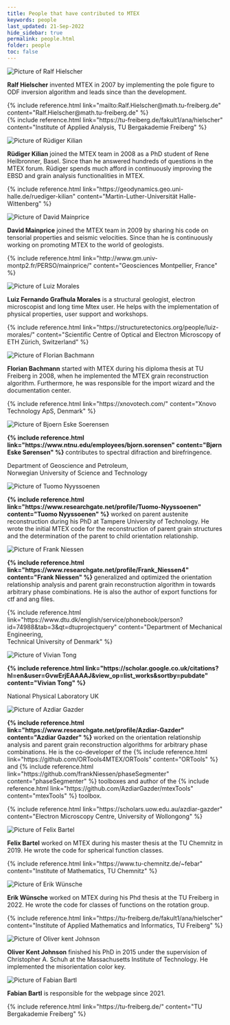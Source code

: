 ```yaml
---
title: People that have contributed to MTEX
keywords: people
last_updated: 21-Sep-2022
hide_sidebar: true
permalink: people.html
folder: people
toc: false
---
```


<div class="row">
    <div class="panel panel-profile-card col-md-6">
        <div class="panel-heading">
            <img src="images/profiles/ralf-hielscher.png" alt="Picture of Ralf Hielscher">
        </div>
        <div class="panel-body">
            <p>
                <b>Ralf Hielscher</b>
                invented MTEX in 2007 by implementing the pole figure to ODF inversion
                algorithm and leads since than the development.
            </p>
            <p>
                {% include reference.html link="mailto:Ralf.Hielscher@math.tu-freiberg.de"
                content="Ralf.Hielscher@math.tu-freiberg.de" %}
                <br>
                {% include reference.html link="https://tu-freiberg.de/fakult1/ana/hielscher" content="Institute of
                Applied Analysis, TU Bergakademie Freiberg" %}
            </p>
        </div>
    </div>
    <div class="panel panel-profile-card col-md-6">
        <div class="panel-heading">
            <img src="images/profiles/ruediger-kilian.png" alt="Picture of Rüdiger Kilian">
        </div>
        <div class="panel-body">
            <p>
                <b>Rüdiger Kilian</b>
                joined the MTEX team in 2008 as a PhD student of
                Rene Heilbronner, Basel. Since than he answered hundreds of questions in the
                MTEX forum. Rüdiger spends much afford in continuously improving the EBSD
                and grain analysis functionalities in MTEX.
            </p>
            <p>
                {% include reference.html link="https://geodynamics.geo.uni-halle.de/ruediger-kilian"
                content="Martin-Luther-Universität Halle-Wittenberg" %}
            </p>
        </div>
    </div>
</div>

<div class="row">
    <div class="panel panel-profile-card col-md-6">
        <div class="panel-heading">
            <img src="images/profiles/david-mainprice.png" alt="Picture of David Mainprice">
        </div>
        <div class="panel-body">
            <p>
                <b>David Mainprice</b>
                joined the MTEX team in 2009 by sharing his code
                on tensorial properties and seismic velocities. Since than he is
                continuously working on promoting MTEX to the world of geologists.
            </p>
            <p>
                {% include reference.html link="http://www.gm.univ-montp2.fr/PERSO/mainprice/" content="Geosciences
                Montpellier, France" %}
            </p>
        </div>
    </div>
    <div class="panel panel-profile-card col-md-6">
        <div class="panel-heading">
            <img src="images/profiles/Luiz-Morales.webp" alt="Picture of Luiz Morales">
        </div>
        <div class="panel-body">
            <p>
                <b>Luiz Fernando Grafhula Morales</b>
				is a structural geologist, electron
				microscopist and long time Mtex user. He helps with the implementation
				of physical properties, user support and workshops.
            </p>
            <p>
                {% include reference.html link="https://structuretectonics.org/people/luiz-morales/" content="Scientific Centre of Optical and Electron Microscopy of ETH Zürich, Switzerland" %}
            </p>
        </div>
    </div>
</div>

<div class="row">
    <div class="panel panel-profile-card col-md-6">
        <div class="panel-heading">
            <img src="images/profiles/florian-bachmann.png" alt="Picture of Florian Bachmann">
        </div>
        <div class="panel-body">
            <p>
                <b>Florian Bachmann</b>
                started with MTEX during his diploma thesis at TU
                Freiberg in 2008, when he implemented the MTEX grain reconstruction
                algorithm. Furthermore, he was responsible for the import wizard and the
                documentation center.
            </p>
            <p>
                {% include reference.html link="https://xnovotech.com/" content="Xnovo Technology ApS, Denmark" %}
            </p>
        </div>
    </div>
    <div class="panel panel-profile-card col-md-6">
        <div class="panel-heading">
            <img src="images/profiles/bjorn-eske-soerensen.png" alt="Picture of Bjoern Eske Soerensen">
        </div>
        <div class="panel-body">
            <p>
                <b>
                    {% include reference.html link="https://www.ntnu.edu/employees/bjorn.sorensen"
                    content="Bj&oslash;rn Eske S&oslash;rensen" %}
                </b>
                contributes to spectral difraction and birefringence.
            </p>
            <p>
                Department of Geoscience and Petroleum,
                <br>
                Norwegian University of Science and Technology
            </p>
        </div>
    </div>
</div>

<div class="row">
    <div class="panel panel-profile-card col-md-6">
        <div class="panel-heading">
            <img src="images/profiles/tuomo-nyyssoenen.png" alt="Picture of Tuomo Nyyssoenen">
        </div>
        <div class="panel-body">
            <p>
                <b>
                    {% include reference.html link="https://www.researchgate.net/profile/Tuomo-Nyyssoenen"
                    content="Tuomo Nyyssoenen" %}
                </b>
                worked on parent austenite reconstruction during his PhD at Tampere University of Technology. He
                wrote the initial MTEX code for the reconstruction of parent grain structures and the determination
                of the parent to child orientation relationship.
            </p>
        </div>
    </div>
    <div class="panel panel-profile-card col-md-6">
        <div class="panel-heading">
            <img src="images/profiles/frank-niessen.png" alt="Picture of Frank Niessen">
        </div>
        <div class="panel-body">
            <p>
                <b>
                    {% include reference.html link="https://www.researchgate.net/profile/Frank_Niessen4"
                    content="Frank Niessen" %}
                </b>
                generalized and optimized the orientation relationship analysis and parent grain reconstruction
                algorithm in towards arbitrary phase combinations. He is also the author of export functions for ctf
                and ang files.
            </p>
            <p>
                {% include reference.html
                link="https://www.dtu.dk/english/service/phonebook/person?id=74988&tab=3&qt=dtuprojectquery"
                content="Department of Mechanical Engineering,<br>Technical University of Denmark" %}
            </p>
        </div>
    </div>
</div>

<div class="row">
    <div class="panel panel-profile-card col-md-6">
        <div class="panel-heading">
            <img src="images/profiles/vivian.jpg" alt="Picture of Vivian Tong">
        </div>
        <div class="panel-body">
            <p>
				<b>
                    {% include reference.html link="https://scholar.google.co.uk/citations?hl=en&user=GvwErjEAAAAJ&view_op=list_works&sortby=pubdate"
                    content="Vivian Tong" %}
                </b>
	            </p>
			<p>
				National Physical Laboratory UK
            </p>
        </div>
    </div>
    <div class="panel panel-profile-card col-md-6">
        <div class="panel-heading">
            <img src="images/profiles/azdiar.jpg" alt="Picture of Azdiar Gazder">
        </div>
        <div class="panel-body">
            <p>
				<b>
                    {% include reference.html link="https://www.researchgate.net/profile/Azdiar-Gazder"
                    content="Azdiar Gazder" %}
                </b>
				worked on the orientation relationship analysis and
				parent grain reconstruction algorithms for arbitrary phase combinations. 
				He is the co-developer of the {% include reference.html link="https://github.com/ORTools4MTEX/ORTools" content="ORTools" %}
				and {% include reference.html link="https://github.com/frankNiessen/phaseSegmenter" content="phaseSegmenter" %} 
				toolboxes and author of the {% include reference.html link="https://github.com/AzdiarGazder/mtexTools" content="mtexTools" %} 
				toolbox.
            </p>
			<p>
                {% include reference.html
                link="https://scholars.uow.edu.au/azdiar-gazder"
                content="Electron Microscopy Centre, University of Wollongong" %}
            </p>
        </div>
    </div>
</div>

<div class="row">
	<div class="panel panel-profile-card col-md-6">
        <div class="panel-heading">
            <img src="images/profiles/felix-bartel.png" alt="Picture of Felix Bartel">
        </div>
        <div class="panel-body">
            <p>
                <b>Felix Bartel</b>
                worked on MTEX during his master thesis at the TU Chemnitz in 2019. He
                wrote the code for spherical function classes.
            </p>
            <p>
                {% include reference.html link="https://www.tu-chemnitz.de/~febar" content="Institute of
                Mathematics, TU Chemnitz" %}
            </p>
        </div>
    </div>
	<div class="panel panel-profile-card col-md-6">
        <div class="panel-heading">
            <img src="images/profiles/erik-wuensche.png" alt="Picture of Erik Wünsche">
        </div>
        <div class="panel-body">
            <p>
                <b>Erik Wünsche</b>
                worked on MTEX during his Phd thesis at the TU Freiberg in 2022. He
                wrote the code for classes of functions on the rotation group.
            </p>
            <p>
                {% include reference.html link="https://tu-freiberg.de/fakult1/ana/hielscher" content="Institute of
                Applied Mathematics and Informatics, TU Freiberg" %}
            </p>
        </div>
    </div>
</div>

<div class="row">
    <div class="panel panel-profile-card col-md-6">
        <div class="panel-heading">
            <img src="images/profiles/oliver-kent-johnson.png" alt="Picture of Oliver kent Johnson">
        </div>
        <div class="panel-body">
            <p>
                <b>Oliver Kent Johnson</b>
                finished his PhD in 2015 under the supervision of Christopher A. Schuh at the Massachusetts
                Institute of Technology. He implemented the misorientation color key.
            </p>
        </div>
    </div>
    <div class="panel panel-profile-card col-md-6">
        <div class="panel-heading">
            <img src="images/profiles/fabian-bartl.png" alt="Picture of Fabian Bartl">
        </div>
        <div class="panel-body">
            <p>
                <b>Fabian Bartl</b>
                is responsible for the webpage since 2021.
            </p>
            <p>
                {% include reference.html link="https://tu-freiberg.de/" content="TU Bergakademie Freiberg" %}
            </p>
        </div>
    </div>
</div>


